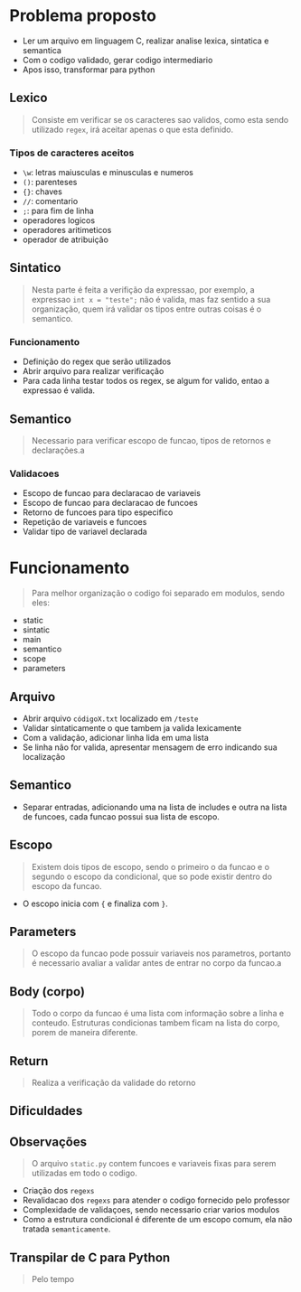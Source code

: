 # Problema proposto

- Ler um arquivo em linguagem C, realizar analise lexica, sintatica e semantica
- Com o codigo validado, gerar codigo intermediario
- Apos isso, transformar para python

## Lexico

> Consiste em verificar se os caracteres sao validos, como esta sendo utilizado `regex`, irá aceitar apenas o que esta definido.

### Tipos de caracteres aceitos

- `\w`: letras maiusculas e minusculas e numeros
- `()`: parenteses
- `{}`: chaves
- `//`: comentario
- `;`: para fim de linha
- operadores logicos
- operadores aritimeticos
- operador de atribuição

## Sintatico

> Nesta parte é feita a verifição da expressao, por exemplo, a expressao `int x = "teste";` não é valida, mas faz sentido a sua organização, quem irá validar os tipos entre outras coisas é o semantico.

### Funcionamento

- Definição do regex que serão utilizados
- Abrir arquivo para realizar verificação
- Para cada linha testar todos os regex, se algum for valido, entao a expressao é valida.

## Semantico

> Necessario para verificar escopo de funcao, tipos de retornos e declarações.a

### Validacoes

- Escopo de funcao para declaracao de variaveis
- Escopo de funcao para declaracao de funcoes
- Retorno de funcoes para tipo especifico
- Repetição de variaveis e funcoes
- Validar tipo de variavel declarada

# Funcionamento

> Para melhor organização o codigo foi separado em modulos, sendo eles:

- static
- sintatic
- main
- semantico
- scope
- parameters


## Arquivo

- Abrir arquivo `códigoX.txt` localizado em `/teste`
- Validar sintaticamente o que tambem ja valida lexicamente
- Com a validação, adicionar linha lida em uma lista
- Se linha não for valida, apresentar mensagem de erro indicando sua localização

## Semantico

- Separar entradas, adicionando uma na lista de includes e outra na lista de funcoes, cada funcao possui sua lista de escopo.

## Escopo

> Existem dois tipos de escopo, sendo o primeiro o da funcao e o segundo o escopo da condicional, que so pode existir dentro do escopo da funcao.

- O escopo inicia com `{` e finaliza com `}`.

## Parameters

> O escopo da funcao pode possuir variaveis nos parametros, portanto é necessario avaliar a validar antes de entrar no corpo da funcao.a

## Body (corpo)

> Todo o corpo da funcao é uma lista com informação sobre a linha e conteudo. Estruturas condicionas tambem ficam na lista do corpo, porem de maneira diferente.

## Return

> Realiza a verificação da validade do retorno

## Dificuldades

## Observações

> O arquivo `static.py` contem funcoes e variaveis fixas para serem utilizadas em todo o codigo.

- Criação dos `regexs`
- Revalidacao dos `regexs` para atender o codigo fornecido pelo professor
- Complexidade de validaçoes, sendo necessario criar varios modulos
- Como a estrutura condicional é diferente de um escopo comum, ela não tratada `semanticamente`.

## Transpilar de C para Python

> Pelo tempo 